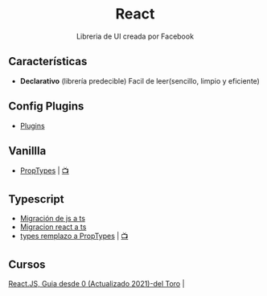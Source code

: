 <h1 align="center">React</h1>

<p align="center">Libreria de UI creada por Facebook</p>

## Características

- **Declarativo** (librería predecible) Facil de leer(sencillo, limpio y eficiente)

## Config Plugins

- [Plugins](plugins.md)

## Vanillla

- [PropTypes](https://github.com/jhonPariona/react/blob/6b5f65cf6c191b10f9f20e3043f12ea759e2a397/types.tsx#L6) | [📺](https://codesandbox.io/s/proptypes-5z7yc?file=/src/App.js)

## Typescript

- [Migración de js a ts](https://www.typescriptlang.org/docs/handbook/migrating-from-javascript.html)
- [Migracion react a ts](https://github.com/Microsoft/TypeScript-React-Conversion-Guide#typescript-react-conversion-guide)
- [types remplazo a PropTypes](https://github.com/jhonPariona/react/blob/6b5f65cf6c191b10f9f20e3043f12ea759e2a397/types.tsx#L30) | [📺](https://codesandbox.io/s/types-d9hby?file=/src/Application.tsx)


## Cursos

[React.JS, Guia desde 0 (Actualizado 2021)-del Toro](https://www.udemy.com/course/reactjs-guia-desde-0/) |
